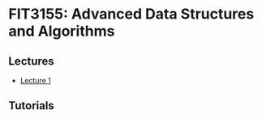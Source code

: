 # FIT3155: Advanced Data Structures and Algorithms

## Lectures

- [Lecture 1](/lectures/lecture-01.md)

## Tutorials
